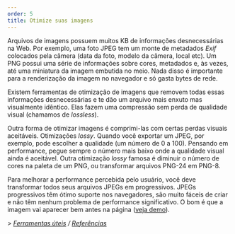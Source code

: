 ```yaml
---
order: 5
title: Otimize suas imagens
---
```


Arquivos de imagens possuem muitos KB de informações desnecessárias na Web. Por exemplo, uma foto JPEG tem um monte de metadados *Exif* colocados pela câmera (data da foto, modelo da câmera, local etc). Um PNG possui uma série de informações sobre cores, metadados e, às vezes, até uma miniatura da imagem embutida no meio. Nada disso é importante para a renderização da imagem no navegador e só gasta bytes de rede.

Existem ferramentas de otimização de imagens que removem todas essas informações desnecessárias e te dão um arquivo mais enxuto mas visualmente idêntico. Elas fazem uma compressão sem perda de qualidade visual (chamamos de *lossless*).

Outra forma de otimizar imagens é comprimi-las com certas perdas visuais aceitáveis. Otimizações *lossy*. Quando você exportar um JPEG, por exemplo, pode escolher a qualidade (um número de 0 a 100). Pensando em performance, pegue sempre o número mais baixo onde a qualidade visual ainda é aceitável. Outra otimização *lossy* famosa é diminuir o número de cores na paleta de um PNG, ou transformar arquivos PNG-24 em PNG-8.

Para melhorar a performance percebida pelo usuário, você deve transformar todos seus arquivos JPEGs em progressivos. JPEGs progressivos têm ótimo suporte nos navegadores, são muito fáceis de criar e não têm nenhum problema de performance significativo. O bom é que a imagem vai aparecer bem antes na página ([veja demo](http://www.patrickmeenan.com/progressive/view.php?img=http://farm2.staticflickr.com/1434/1002257937_021cb46a33_o.jpg)).

*> [Ferramentas úteis](https://github.com/zenorocha/browser-diet/wiki/Tools#optimize-your-images) / [Referências](https://github.com/zenorocha/browser-diet/wiki/References#optimize-your-images)*